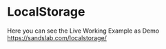 # LocalStorage

Here you can see the Live Working Example as Demo
https://sandslab.com/localstorage/
